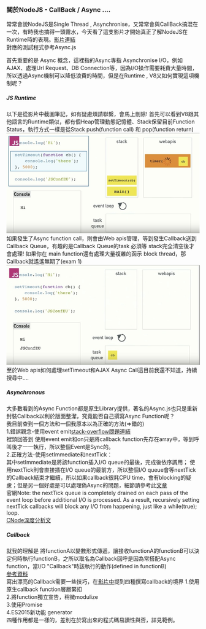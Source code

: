 ### 關於NodeJS - CallBack / Async ....  
常常會說NodeJS是Single Thread , Asynchronise，又常常會與CallBack搞混在一次，有時我也搞得一頭霧水，今天看了這支影片才開始真正了解NodeJS在Runtime時的表現。[影片連結](https://www.youtube.com/watch?v=8aGhZQkoFbQ)   
對應的測試程式參考Async.js  

首先重要的是 Async 概念，這裡指的Async專指 Asynchronise I/O，例如AJAX、處理Url Request、DB Connection等，因為I/O操作需要耗費大量時間，所以透過Async機制可以降低浪費的時間，但是在Runtime , V8又如何實現這項機制呢？  

##### JS Runtime
以下是從影片中截圖筆記，如有疑慮煩請聯繫，會馬上刪除!
首先可以看到V8跟其他語言的Runtime類似，都有個Heap管理動態記憶體、Stack保留目前Function Status，執行方式一樣是從Stack push(function call) 和 pop(function return)  
![圖一](https://github.com/sj82516/Blog/blob/master/%E9%9B%9C%E8%A8%98/Ascyn%26CallBack/%08as1.jpg)  
如果發生了Async function call，則會由Web apis管理，等到發生Callback送到Callback Queue，有趣的是Callback Queue的task 必須等 stack完全清空後才會處理! 如果你在 main function還有處理大量複雜的函示 block thread，那Callback就遙遙無期了(exam 1) 
![圖二](https://github.com/sj82516/Blog/blob/master/%E9%9B%9C%E8%A8%98/Ascyn%26CallBack/as2.jpg)   
至於Web apis如何處理setTimeout和AJAX Async Call這目前我還不知道，持續搜尋中....  

##### Asynchronous
大多數看到的Async Function都是原生Library提供，著名的Async.js也只是重新封裝Callback以利於版面整潔，究竟能否自己撰寫Async Function呢？  
我目前查到一個方法和一個我原本以為正確的方法(=>錯的)  
1.錯誤觀念-使用event emit[stack-overflow問題連結](http://stackoverflow.com/questions/17740988/write-async-function-with-eventemitter)  
裡頭回答到 使用event emit和on只是將callback function先存在array中，等到呼叫後才一一執行，所以整個Event是Sync的。  
2.正確方法-使用setImmediate和nextTick：  
其中setImmediate是將該function插入I/O queue的最後，完成後依序調用；
使用nextTick則會直接插在I/O queue的最前方，所以整個I/O queue會等nextTick的Callback結束才繼續，所以如果callback很耗CPU time，會有blocking的疑慮；但是另一個好處是可以處理偽Async的問題，細節請參考此[文章](https://howtonode.org/understanding-process-next-tick)   
官網Note: the nextTick queue is completely drained on each pass of the event loop before additional I/O is processed. As a result, recursively setting nextTick callbacks will block any I/O from happening, just like a while(true); loop.   
[CNode深度分析文](https://cnodejs.org/topic/4f16442ccae1f4aa2700109b)   

##### Callback  
就我的理解是 將functionA以變數形式傳遞，讓接收functionA的functionB可以決定何時執行functionB，之所以取名為Callback回呼是因為常搭配Async function，當I/O "Callback"時該執行的動作(defined in functionB)  
[參考資料](http://stackoverflow.com/questions/19739755/nodejs-callbacks-simple-example)  
寫出漂亮的Callback需要一些技巧，在[影片中](https://www.youtube.com/watch?v=obaSQBBWZLk&index=4&list=PLrhD_4zbYcPOiXLz01FP2hrosVDfZKTgj)提到四種撰寫callback的境界
1.使用原生callback function層層緊扣  
2.將function獨立宣告，稍微modulize  
3.使用Promise  
4.ES2015新功能 generator  
四種作用都是一樣的，差別在於寫出來的程式碼易讀性與否，詳見範例。    
